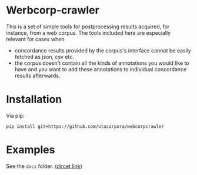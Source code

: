 
Werbcorp-crawler
================

This is a set of simple tools for postprocessing results acquired, for instance,
from a web corpus. The tools included here are especially relevant for
cases when 

- concordance results provided by the corpus's interface cannot be easily fetched
as json, csv etc.
- the corpus doesn't contain all the kinds of annotations you would like to have
and you want to add these annotations to individual concordance results afterwards.


Installation
============

Via pip:

```
pip install git+https://github.com/utacorpora/webcorpcrawler
```

<!-- 
TODO:

add a note on responsive usage

-->

Examples
========

See the `docs` folder. ([dircet link](https://github.com/utacorpora/webcorpcrawler/blob/master/docs/add_annotations_example.md))
